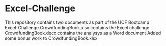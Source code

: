 # Excel-Challenge
This repository contains two documents as part of the UCF Bootcamp Excel-Challenge
CrowdfundingBook.xlsx contains the Excel challenge
CrowdfundingBook.docx contains the analysys as a Word document
Added some bonus work to CrowdfundingBook.xlsx
